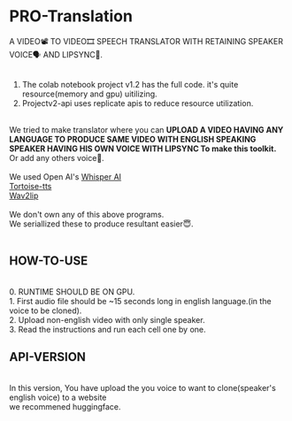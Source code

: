 # PRO-Translation
A VIDEO📽 TO VIDEO🎞 SPEECH TRANSLATOR WITH RETAINING SPEAKER VOICE🗣 AND LIPSYNC👄. <br>
<br>
1. The colab notebook project v1.2 has the full code. it's quite resource(memory and gpu) uitilizing. <br>
2. Projectv2-api uses replicate apis to reduce resource utilization. <br>
<br>
We tried to make translator where you can <b>UPLOAD A VIDEO HAVING ANY LANGUAGE TO PRODUCE SAME VIDEO WITH ENGLISH SPEAKING SPEAKER HAVING HIS OWN VOICE WITH LIPSYNC
To make this toolkit.</b> <br>
Or add any others voice👀.<br>
<br>
We used Open AI's <a href="https://github.com/openai/whisper">Whisper AI</a><br>
<a href="https://github.com/neonbjb/tortoise-tts">Tortoise-tts</a><br>
<a href="https://github.com/Rudrabha/Wav2Lip.git">Wav2lip</a><br>
<br>
We don't own any of this above programs.<br>
We seriallized these to produce resultant easier😇.<br>
<br>
<h2>HOW-TO-USE</h2>
<br>
0. RUNTIME SHOULD BE ON GPU.<br>
1. First audio file should be ~15 seconds long in english language.(in the voice to be cloned).<br>
2. Upload non-english video with only single speaker.<br>
3. Read the instructions and run each cell one by one.<br>
<h2>API-VERSION</h2>
<br>
In this version, You have upload the you voice to want to clone(speaker's english voice) to a website<br>
we recommened huggingface.<br>
